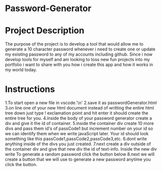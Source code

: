 # Password-Generator

# Project Description
The purpose of the project is to develop a tool that would allow me to generate a 10 character password whenever i need to create one or update my existing password to any of my accounts including github. Since i now develop tools for myself and am looking to toss new fun projects into my portfolio i want to share with you how i create this app and how it works in my world today.  

# Instructions
1.To start open a new file in vscode.'\n'
2.save it as passwordGenerator.html
3.on line one of your new html document instead of writting the entire html tree down just type ! exclamation point and hit enter it should create the entire tree for you.
4.inside the body of your password generator create a div and give it the id of container. 
5.inside the container div create 10 more divs and pass them id's of passCode1 but increment number on your id so we can identify them when we write javaScript later. Your id should look something like this passCode1,passCode2,passCode3,etc. 
6.dont write anything inside of the divs you just created. 
7.next create a div outside of the container div and give that new div the id of text-info. Inside the new div write To generate a random password click the button below
8.next we will create a button that we will use to generate a new password anytime you click the button. 
